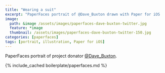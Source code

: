 ```yaml
---
title: "Wearing a suit"
excerpt: "PaperFaces portrait of @Dave_Buxton drawn with Paper for iOS on an iPad."
image: 
  path: &image /assets/images/paperfaces-dave-buxton-twitter.jpg 
  feature: *image
  thumbnail: /assets/images/paperfaces-dave-buxton-twitter-150.jpg
categories: [paperfaces]
tags: [portrait, illustration, Paper for iOS]
---
```


PaperFaces portrait of project donator [@Dave_Buxton](https://twitter.com/Dave_Buxton).

{% include_cached boilerplate/paperfaces.md %}
